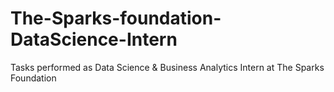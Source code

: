 # The-Sparks-foundation-DataScience-Intern
Tasks performed as Data Science &amp; Business Analytics Intern at The Sparks Foundation
